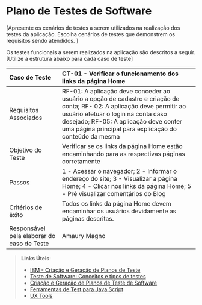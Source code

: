 # Plano de Testes de Software

[Apresente os cenários de testes a serem utilizados na realização dos testes da aplicação. Escolha cenários de testes que demonstrem os requisitos sendo atendidos. ]

Os testes funcionais a serem realizados na aplicação são descritos a seguir. [Utilize a estrutura abaixo para cada caso de teste]

|Caso de Teste    | CT-01 - Verificar o funcionamento dos links da página Home |
|:---|:---|
| Requisitos Associados | RF-01: A aplicação deve conceder ao usuário a opção de cadastro e criação de conta; RF- 02: A aplicação deve permitir ao usuário efetuar o login na conta caso desejado; RF-05: A aplicação deve conter uma página principal para explicação do conteúdo da mesma|
| Objetivo do Teste | Verificar se os links da página Home estão encaminhando para as respectivas páginas corretamente |
| Passos | 1 - Acessar o navegador; 2 - Informar o endereço do site; 3 - Visualizar a página Home; 4 - Clicar nos links da página Home; 5 - Pré visualizar comentários do Blog|
| Critérios de êxito | Todos os links da página Home devem encaminhar os usuários devidamente as páginas descritas. |
| Responsável pela elaborar do caso de Teste | Amaury Magno |
 
> **Links Úteis**:
> - [IBM - Criação e Geração de Planos de Teste](https://www.ibm.com/developerworks/br/local/rational/criacao_geracao_planos_testes_software/index.html)
> -  [Teste de Software: Conceitos e tipos de testes](https://blog.onedaytesting.com.br/teste-de-software/)
> - [Criação e Geração de Planos de Teste de Software](https://www.ibm.com/developerworks/br/local/rational/criacao_geracao_planos_testes_software/index.html)
> - [Ferramentas de Test para Java Script](https://geekflare.com/javascript-unit-testing/)
> - [UX Tools](https://uxdesign.cc/ux-user-research-and-user-testing-tools-2d339d379dc7)
